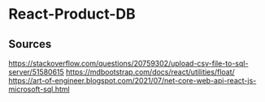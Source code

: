 # React-Product-DB

## Sources

https://stackoverflow.com/questions/20759302/upload-csv-file-to-sql-server/51580615
https://mdbootstrap.com/docs/react/utilities/float/
https://art-of-engineer.blogspot.com/2021/07/net-core-web-api-react-js-microsoft-sql.html
